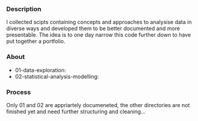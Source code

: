 ### Description
I collected scipts containing concepts and approaches to analysise data in diverse ways and developed them to be better documented and more presentable. The idea is to one day narrow this code further down to have put together a portfolio. 

### About

* 01-data-exploration:
* 02-statistical-analysis-modelling:

### Process

Only 01 and 02 are appriartely documeneted, the other directories are not finished yet and need further structuring and cleaning...
